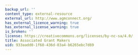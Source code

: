 ```yaml
---
backup_url: ''
content_type: external-resource
external_url: http://www.agmconnect.org/
has_external_licence_warning: true
has_external_license_warning: true
is_broken: ''
license: https://creativecommons.org/licenses/by-nc-sa/4.0/
title: Associated Grant Makers
uid: 933aadd0-1f68-436d-83a4-b6265ebc7d69
---
```

